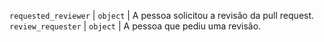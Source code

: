 `requested_reviewer` | `object` | A pessoa solicitou a revisão da pull request. `review_requester` | `object` | A pessoa que pediu uma revisão.
